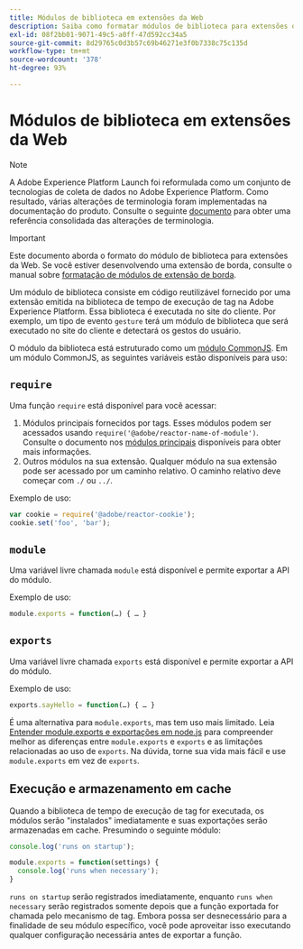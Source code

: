 ```yaml
---
title: Módulos de biblioteca em extensões da Web
description: Saiba como formatar módulos de biblioteca para extensões da Web no Adobe Experience Platform.
exl-id: 08f2bb01-9071-49c5-a0ff-47d592cc34a5
source-git-commit: 8d29765c0d3b57c69b46271e3f0b7338c75c135d
workflow-type: tm+mt
source-wordcount: '378'
ht-degree: 93%

---
```


# Módulos de biblioteca em extensões da Web

>[!NOTE]
>
>A Adobe Experience Platform Launch foi reformulada como um conjunto de tecnologias de coleta de dados no Adobe Experience Platform. Como resultado, várias alterações de terminologia foram implementadas na documentação do produto. Consulte o seguinte [documento](../../term-updates.md) para obter uma referência consolidada das alterações de terminologia.

>[!IMPORTANT]
>
>Este documento aborda o formato do módulo de biblioteca para extensões da Web. Se você estiver desenvolvendo uma extensão de borda, consulte o manual sobre [formatação de módulos de extensão de borda](../edge/format.md).

Um módulo de biblioteca consiste em código reutilizável fornecido por uma extensão emitida na biblioteca de tempo de execução de tag na Adobe Experience Platform. Essa biblioteca é executada no site do cliente. Por exemplo, um tipo de evento `gesture` terá um módulo de biblioteca que será executado no site do cliente e detectará os gestos do usuário.

O módulo da biblioteca está estruturado como um [módulo CommonJS](https://nodejs.org/api/modules.html#modules-commonjs-modules). Em um módulo CommonJS, as seguintes variáveis estão disponíveis para uso:

## `require`

Uma função `require` está disponível para você acessar:

1. Módulos principais fornecidos por tags. Esses módulos podem ser acessados usando `require('@adobe/reactor-name-of-module')`. Consulte o documento nos [módulos principais](./core.md) disponíveis para obter mais informações.
1. Outros módulos na sua extensão. Qualquer módulo na sua extensão pode ser acessado por um caminho relativo. O caminho relativo deve começar com `./` ou `../`.

Exemplo de uso:

```javascript
var cookie = require('@adobe/reactor-cookie');
cookie.set('foo', 'bar');
```

## `module`

Uma variável livre chamada `module` está disponível e permite exportar a API do módulo.

Exemplo de uso:

```javascript
module.exports = function(…) { … }
```

## `exports`

Uma variável livre chamada `exports` está disponível e permite exportar a API do módulo.

Exemplo de uso:

```javascript
exports.sayHello = function(…) { … }
```

É uma alternativa para `module.exports`, mas tem uso mais limitado. Leia [Entender module.exports e exportações em node.js](https://www.sitepoint.com/understanding-module-exports-exports-node-js/) para compreender melhor as diferenças entre `module.exports` e `exports` e as limitações relacionadas ao uso de `exports`. Na dúvida, torne sua vida mais fácil e use `module.exports` em vez de `exports`.

## Execução e armazenamento em cache

Quando a biblioteca de tempo de execução de tag for executada, os módulos serão &quot;instalados&quot; imediatamente e suas exportações serão armazenadas em cache. Presumindo o seguinte módulo:

```javascript
console.log('runs on startup');

module.exports = function(settings) {
  console.log('runs when necessary');
}
```

`runs on startup` serão registrados imediatamente, enquanto `runs when necessary` serão registrados somente depois que a função exportada for chamada pelo mecanismo de tag. Embora possa ser desnecessário para a finalidade de seu módulo específico, você pode aproveitar isso executando qualquer configuração necessária antes de exportar a função.
